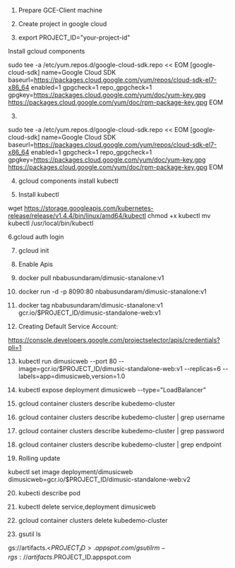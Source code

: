 1. Prepare GCE-Client machine

1. Create project in google cloud

2. export PROJECT_ID="your-project-id"

Install gcloud components


sudo tee -a /etc/yum.repos.d/google-cloud-sdk.repo << EOM
[google-cloud-sdk]
name=Google Cloud SDK
baseurl=https://packages.cloud.google.com/yum/repos/cloud-sdk-el7-x86_64
enabled=1
gpgcheck=1
repo_gpgcheck=1
gpgkey=https://packages.cloud.google.com/yum/doc/yum-key.gpg
       https://packages.cloud.google.com/yum/doc/rpm-package-key.gpg
EOM

3.


sudo tee -a /etc/yum.repos.d/google-cloud-sdk.repo << EOM
[google-cloud-sdk]
name=Google Cloud SDK
baseurl=https://packages.cloud.google.com/yum/repos/cloud-sdk-el7-x86_64
enabled=1
gpgcheck=1
repo_gpgcheck=1
gpgkey=https://packages.cloud.google.com/yum/doc/yum-key.gpg
       https://packages.cloud.google.com/yum/doc/rpm-package-key.gpg
EOM


4. gcloud components install kubectl

5. Install kubectl

wget https://storage.googleapis.com/kubernetes-release/release/v1.4.4/bin/linux/amd64/kubectl
chmod +x kubectl
mv kubectl /usr/local/bin/kubectl

6.gcloud auth login


7. gcloud init


8. Enable Apis

9. docker pull nbabusundaram/dimusic-stanalone:v1

10. docker run  -d -p 8090:80 nbabusundaram/dimusic-stanalone:v1

11. docker tag nbabusundaram/dimusic-stanalone:v1 gcr.io/$PROJECT_ID/dimusic-standalone-web:v1

12. Creating Default Service Account:

   https://console.developers.google.com/projectselector/apis/credentials?pli=1

13. kubectl run dimusicweb --port 80 --image=gcr.io/$PROJECT_ID/dimusic-standalone-web:v1 --replicas=6 --labels=app=dimusicweb,version=1.0

14. kubectl expose deployment dimusicweb --type="LoadBalancer"

15. gcloud container clusters describe kubedemo-cluster

16.  gcloud container clusters describe kubedemo-cluster | grep username

17. gcloud container clusters describe kubedemo-cluster | grep password

18. gcloud container clusters describe kubedemo-cluster | grep endpoint

19. Rolling update

kubectl set image deployment/dimusicweb dimusicweb=gcr.io/$PROJECT_ID/dimusic-standalone-web:v2


20. kubecti describe pod


21. kubectl delete service,deployment dimusicweb


22. gcloud container clusters delete kubedemo-cluster

21. gsutil ls

 gs://artifacts.<$PROJECT_ID>.appspot.com/
 gsutil rm -r gs://artifacts.$PROJECT_ID.appspot.com

